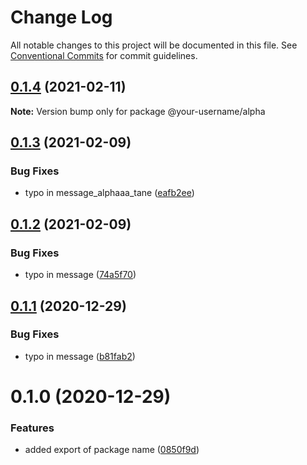 # Change Log

All notable changes to this project will be documented in this file.
See [Conventional Commits](https://conventionalcommits.org) for commit guidelines.

## [0.1.4](https://github.com/morcosIbra/minimal-lerna/compare/@your-username/alpha@0.1.3...@your-username/alpha@0.1.4) (2021-02-11)

**Note:** Version bump only for package @your-username/alpha





## [0.1.3](https://github.com/morcosIbra/minimal-lerna/compare/@your-username/alpha@0.1.2...@your-username/alpha@0.1.3) (2021-02-09)


### Bug Fixes

* typo in message_alphaaa_tane ([eafb2ee](https://github.com/morcosIbra/minimal-lerna/commit/eafb2ee10dc01b9f274eca7fe886d174bb0acafd))





## [0.1.2](https://github.com/morcosIbra/minimal-lerna/compare/@your-username/alpha@0.1.1...@your-username/alpha@0.1.2) (2021-02-09)


### Bug Fixes

* typo in message ([74a5f70](https://github.com/morcosIbra/minimal-lerna/commit/74a5f70c78fb467ba3f2c6e5549547d5d9d4bb63))






## [0.1.1](https://github.com/morcosIbra/minimal-lerna/compare/@your-username/alpha@0.1.0...@your-username/alpha@0.1.1) (2020-12-29)


### Bug Fixes

* typo in message ([b81fab2](https://github.com/morcosIbra/minimal-lerna/commit/b81fab21a514d36af8a3f5bbec1a529bf8504cf3))





# 0.1.0 (2020-12-29)


### Features

* added export of package name ([0850f9d](https://github.com/morcosIbra/minimal-lerna/commit/0850f9d26b4c8291f0acb6268221ca08736c7805))
